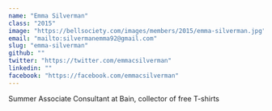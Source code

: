 ```yaml
---
name: "Emma Silverman"
class: "2015"
image: "https://bellsociety.com/images/members/2015/emma-silverman.jpg"
email: "mailto:silvermanemma92@gmail.com"
slug: "emma-silverman"
github: ""
twitter: "https://twitter.com/emmacsilverman"
linkedin: ""
facebook: "https://facebook.com/emmacsilverman"
---
```

Summer Associate Consultant at Bain, collector of free T-shirts